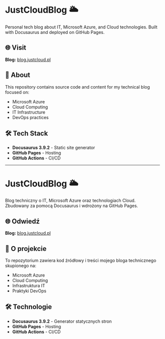 # JustCloudBlog 🌥️

Personal tech blog about IT, Microsoft Azure, and Cloud technologies. Built with Docusaurus and deployed on GitHub Pages.

## 🌐 Visit

**Blog:** [blog.justcloud.pl](https://blog.justcloud.pl)

## 📝 About

This repository contains source code and content for my technical blog focused on:
- Microsoft Azure
- Cloud Computing
- IT Infrastructure
- DevOps practices

## 🛠️ Tech Stack

- **Docusaurus 3.9.2** - Static site generator
- **GitHub Pages** - Hosting
- **GitHub Actions** - CI/CD

---

# JustCloudBlog 🌥️

Blog techniczny o IT, Microsoft Azure oraz technologiach Cloud. Zbudowany za pomocą Docusaurus i wdrożony na GitHub Pages.

## 🌐 Odwiedź

**Blog:** [blog.justcloud.pl](https://blog.justcloud.pl)

## 📝 O projekcie

To repozytorium zawiera kod źródłowy i treści mojego bloga technicznego skupionego na:
- Microsoft Azure
- Cloud Computing
- Infrastruktura IT
- Praktyki DevOps

## 🛠️ Technologie

- **Docusaurus 3.9.2** - Generator statycznych stron
- **GitHub Pages** - Hosting
- **GitHub Actions** - CI/CD
